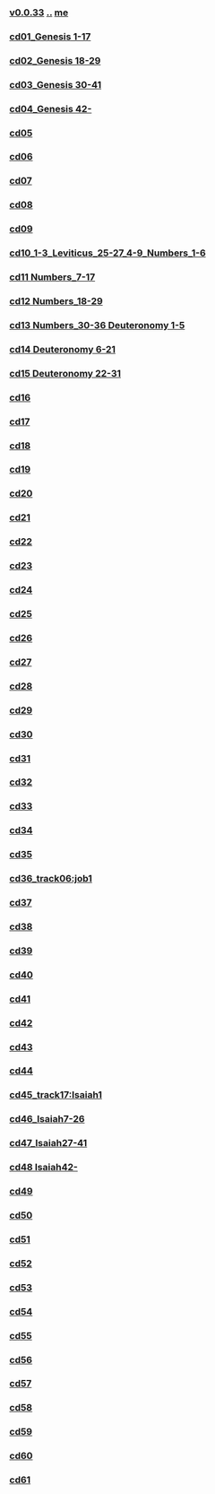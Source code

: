 ### [v0.0.33](https://github.com/littleflute/bible1/edit/master/NIV%20Live%20A%20Bible%20Experience/OldTestament/readme.md) [..](..) [me](https://littleflute.github.io/bible1/NIV%20Live%20A%20Bible%20Experience/OldTestament/)
### [cd01_Genesis 1-17](cd01)
### [cd02_Genesis 18-29](cd02)
### [cd03_Genesis 30-41](cd03)
### [cd04_Genesis 42-](cd04)
### [cd05](cd05)
### [cd06](cd06)
### [cd07](cd07)
### [cd08](cd08)
### [cd09](cd09)
### [cd10_1-3_Leviticus_25-27_4-9_Numbers_1-6](cd10)
### [cd11 Numbers_7-17](cd11)
### [cd12 Numbers_18-29](cd12) 
### [cd13 Numbers_30-36 Deuteronomy 1-5](cd13)
### [cd14 Deuteronomy 6-21](cd14)
### [cd15 Deuteronomy 22-31](cd15)
### [cd16](cd16)
### [cd17](cd17)
### [cd18](cd18)
### [cd19](cd19)
### [cd20](cd20)
### [cd21](cd21)
### [cd22](cd22)
### [cd23](cd23)
### [cd24](cd24)
### [cd25](cd25)
### [cd26](cd26)
### [cd27](cd27)
### [cd28](cd28)
### [cd29](cd29)
### [cd30](cd30)
### [cd31](cd31)
### [cd32](cd32)
### [cd33](cd33)
### [cd34](cd34)
### [cd35](cd35)
### [cd36_track06:job1](cd36)
### [cd37](cd37)
### [cd38](cd38)
### [cd39](cd39)
### [cd40](cd40)
### [cd41](cd41)
### [cd42](cd42)
### [cd43](cd43)
### [cd44](cd44)
### [cd45_track17:Isaiah1](cd45)
### [cd46_Isaiah7-26](cd46)
### [cd47_Isaiah27-41](cd47)
### [cd48 Isaiah42-](cd48)
### [cd49](cd49)
### [cd50](cd50)
### [cd51](cd51)
### [cd52](cd52)
### [cd53](cd53)
### [cd54](cd54)
### [cd55](cd55)
### [cd56](cd56)
### [cd57](cd57)
### [cd58](cd58)
### [cd59](cd59)
### [cd60](cd60)
### [cd61](cd61)


<script src="https://littleflute.github.io/JavaScript/w3.js" ></script>
<script src="https://littleflute.github.io/JavaScript/blclass.js" ></script>
<script src="https://littleflute.github.io/JavaScript/blApp.js"></script>
